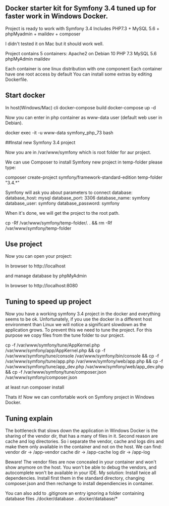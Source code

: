 ## Docker starter kit for Symfony 3.4 tuned up for faster work in Windows Docker.

Project is ready to work with Symfony 3.4 Includes PHP7.3 + MySQL 5.6 + phpMyadmin + maildev + composer

I didn't tested it on Mac but it should work well.

Project contains 5 containers:
Apache2 on Debian 10
PHP 7.3
MySQL 5.6
phpMyAdmin
maildev

Each container is one linux distribution with one component
Each container have one root access by default
You can install some extras by editing Dockerfile.

## Start docker
In host(Windows/Mac) cli
docker-compose build
docker-compose up -d

Now you can enter in php container as www-data user (default web user in Debian).

docker exec -it -u www-data symfony_php_73 bash

##Instal new Symfony 3.4 project

Now you are in /var/www/symfony which is root folder for aur project.

We can use Composer to install Symfony new project in temp-folder please type:

composer create-project symfony/framework-standard-edition temp-folder "3.4.*"
 
 Symfony will ask you about parameters to connect database:
	database_host: mysql
    database_port: 3306
    database_name: symfony
    database_user: symfony
    database_password: symfony

When it's done, we will get the project to the root path.

cp -Rf /var/www/symfony/temp-folder/. . &&
rm -Rf /var/www/symfony/temp-folder

## Use project

Now you can open your project:

In browser to http://localhost

and manage database by phpMyAdmin

In browser to http://localhost:8080

## Tuning to speed up project
Now you have a working symfony 3.4 project in the docker and everything seems to be ok. Unfortunately, if you use the docker in a different host environment than Linux we will notice a significant slowdown as the application grows.
To prevent this we need to tune the project. For this purpose we copy files from the tune folder to our project.

cp -f /var/www/symfony/tune/AppKernel.php /var/www/symfony/app/AppKernel.php &&
cp -f /var/www/symfony/tune/console /var/www/symfony/bin/console &&
cp -f /var/www/symfony/tune/app.php /var/www/symfony/web/app.php &&
cp -f /var/www/symfony/tune/app_dev.php /var/www/symfony/web/app_dev.php &&
cp -f /var/www/symfony/tune/composer.json /var/www/symfony/composer.json

at least run composer install

Thats it!
Now we can comfortable work on Symfony project in Windows Docker.

## Tuning explain
The bottleneck that slows down the application in Windows Docker is the sharing of the vendor dir, that has a many of files in it. Second reason are cache and log directories.
So i separate the vendor, cache and logs dirs and make them only available in the container and not on the host.
We can find:
vendor dir -> /app-vendor
cache dir -> /app-cache
log dir -> /app-log

Beware! The vendor files are now concealed in your container and won't show anymore on the host. You won't be able to debug the vendors, and autocomplete won't be available in your IDE.
My solution: Install twice all dependencies. Install first them in the standard directory, changing composer.json and then rechange to install dependiencies in container.

You can also add to .gitignore an entry ignoring a folder containing database files ./docker/database .
.docker/database/*

